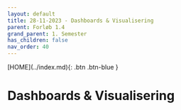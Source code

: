 ```yaml
---
layout: default
title: 28-11-2023 - Dashboards & Visualisering
parent: Forløb 1.4
grand_parent: 1. Semester
has_children: false
nav_order: 40
---
```


<span class="fs-1">
[HOME](../index.md){: .btn .btn-blue }
</span>

# Dashboards & Visualisering
